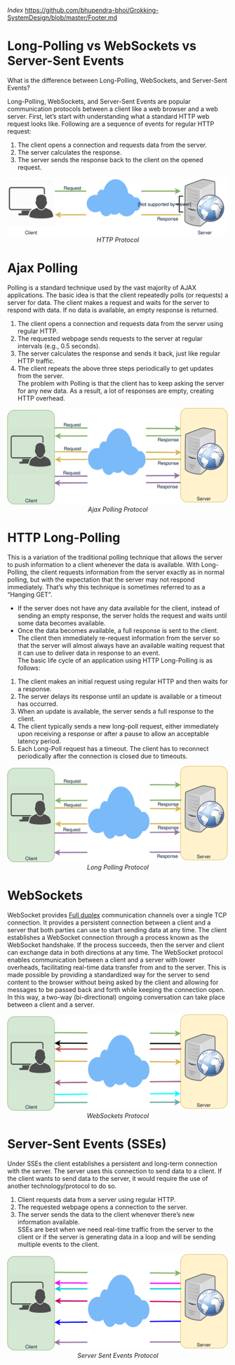 _Index_
https://github.com/bhupendra-bhoi/Grokking-SystemDesign/blob/master/Footer.md

# Long-Polling vs WebSockets vs Server-Sent Events
What is the difference between Long-Polling, WebSockets, and Server-Sent Events?

Long-Polling, WebSockets, and Server-Sent Events are popular communication protocols between a client like a web browser and a web server. First, let’s start with understanding what a standard HTTP web request looks like. Following are a sequence of events for regular HTTP request:

1. The client opens a connection and requests data from the server.<br>
2. The server calculates the response.<br>
3. The server sends the response back to the client on the opened request.<br>

<p align="center">
  <img src="images/clientServer.svg"><br>
  <i>HTTP Protocol</i>
</p>

# Ajax Polling
Polling is a standard technique used by the vast majority of AJAX applications. The basic idea is that the client repeatedly polls (or requests) a server for data. The client makes a request and waits for the server to respond with data. If no data is available, an empty response is returned.

1. The client opens a connection and requests data from the server using regular HTTP.<br>
2. The requested webpage sends requests to the server at regular intervals (e.g., 0.5 seconds).<br>
3. The server calculates the response and sends it back, just like regular HTTP traffic.<br>
4. The client repeats the above three steps periodically to get updates from the server.<br>
The problem with Polling is that the client has to keep asking the server for any new data. As a result, a lot of responses are empty, creating HTTP overhead.

<p align="center">
  <img src="images/clientServer2.svg"><br>
  <i>Ajax Polling Protocol</i>
</p>

# HTTP Long-Polling
This is a variation of the traditional polling technique that allows the server to push information to a client whenever the data is available. With Long-Polling, the client requests information from the server exactly as in normal polling, but with the expectation that the server may not respond immediately. That’s why this technique is sometimes referred to as a “Hanging GET”.

* If the server does not have any data available for the client, instead of sending an empty response, the server holds the request and waits until some data becomes available.<br>
* Once the data becomes available, a full response is sent to the client. The client then immediately re-request information from the server so that the server will almost always have an available waiting request that it can use to deliver data in response to an event.<br>
The basic life cycle of an application using HTTP Long-Polling is as follows:

1. The client makes an initial request using regular HTTP and then waits for a response.
2. The server delays its response until an update is available or a timeout has occurred.
3. When an update is available, the server sends a full response to the client.
4. The client typically sends a new long-poll request, either immediately upon receiving a response or after a pause to allow an acceptable latency period.
5. Each Long-Poll request has a timeout. The client has to reconnect periodically after the connection is closed due to timeouts.

<p align="center">
  <img src="images/clientServer3.svg"><br>
  <i>Long Polling Protocol</i>
</p>

# WebSockets
WebSocket provides [Full duplex](https://en.wikipedia.org/wiki/Duplex_(telecommunications)#Full_duplex) communication channels over a single TCP connection. It provides a persistent connection between a client and a server that both parties can use to start sending data at any time. The client establishes a WebSocket connection through a process known as the WebSocket handshake. If the process succeeds, then the server and client can exchange data in both directions at any time. The WebSocket protocol enables communication between a client and a server with lower overheads, facilitating real-time data transfer from and to the server. This is made possible by providing a standardized way for the server to send content to the browser without being asked by the client and allowing for messages to be passed back and forth while keeping the connection open. In this way, a two-way (bi-directional) ongoing conversation can take place between a client and a server.

<p align="center">
  <img src="images/clientServer4.svg"><br>
  <i>WebSockets Protocol</i>
</p>

# Server-Sent Events (SSEs)
Under SSEs the client establishes a persistent and long-term connection with the server. The server uses this connection to send data to a client. If the client wants to send data to the server, it would require the use of another technology/protocol to do so.

1. Client requests data from a server using regular HTTP.<br>
2. The requested webpage opens a connection to the server.<br>
3. The server sends the data to the client whenever there’s new information available.<br>
SSEs are best when we need real-time traffic from the server to the client or if the server is generating data in a loop and will be sending multiple events to the client.

<p align="center">
  <img src="images/clientServer5.svg"><br>
  <i>Server Sent Events Protocol</i>
</p>
